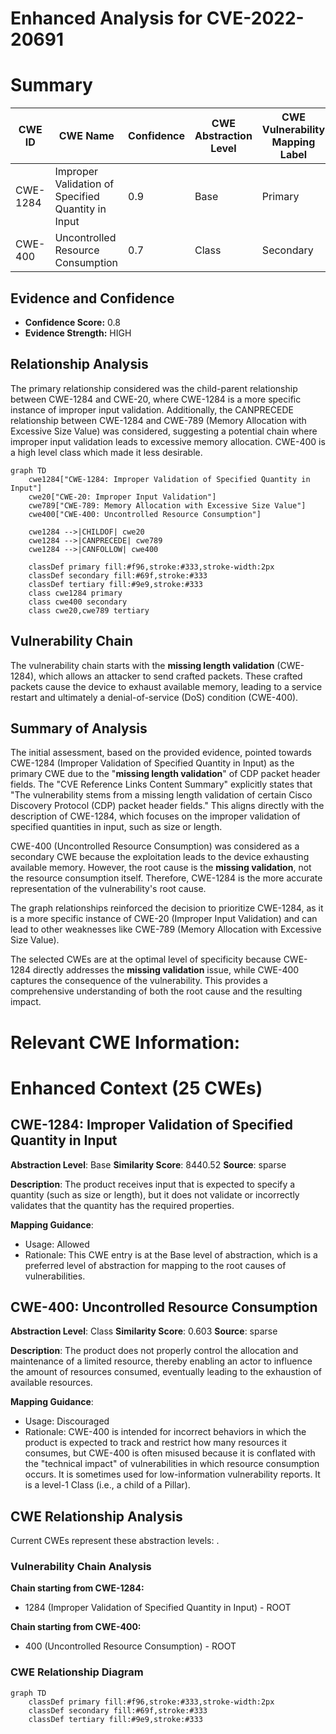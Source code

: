 # Enhanced Analysis for CVE-2022-20691

# Summary
| CWE ID    | CWE Name                                                       | Confidence | CWE Abstraction Level | CWE Vulnerability Mapping Label | CWE-Vulnerability Mapping Notes |
| --------- | -------------------------------------------------------------- | ---------- | --------------------- | ------------------------------- | ------------------------------- |
| CWE-1284  | Improper Validation of Specified Quantity in Input             | 0.9        | Base                  | Primary                         | Allowed                       |
| CWE-400 | Uncontrolled Resource Consumption | 0.7        | Class                  | Secondary                        | Discouraged                      |

## Evidence and Confidence

*   **Confidence Score:** 0.8
*   **Evidence Strength:** HIGH

## Relationship Analysis
The primary relationship considered was the child-parent relationship between CWE-1284 and CWE-20, where CWE-1284 is a more specific instance of improper input validation. Additionally, the CANPRECEDE relationship between CWE-1284 and CWE-789 (Memory Allocation with Excessive Size Value) was considered, suggesting a potential chain where improper input validation leads to excessive memory allocation. CWE-400 is a high level class which made it less desirable.

```mermaid
graph TD
    cwe1284["CWE-1284: Improper Validation of Specified Quantity in Input"]
    cwe20["CWE-20: Improper Input Validation"]
    cwe789["CWE-789: Memory Allocation with Excessive Size Value"]
    cwe400["CWE-400: Uncontrolled Resource Consumption"]

    cwe1284 -->|CHILDOF| cwe20
    cwe1284 -->|CANPRECEDE| cwe789
    cwe1284 -->|CANFOLLOW| cwe400

    classDef primary fill:#f96,stroke:#333,stroke-width:2px
    classDef secondary fill:#69f,stroke:#333
    classDef tertiary fill:#9e9,stroke:#333
    class cwe1284 primary
    class cwe400 secondary
    class cwe20,cwe789 tertiary
```

## Vulnerability Chain
The vulnerability chain starts with the **missing length validation** (CWE-1284), which allows an attacker to send crafted packets. These crafted packets cause the device to exhaust available memory, leading to a service restart and ultimately a denial-of-service (DoS) condition (CWE-400).

## Summary of Analysis
The initial assessment, based on the provided evidence, pointed towards CWE-1284 (Improper Validation of Specified Quantity in Input) as the primary CWE due to the "**missing length validation**" of CDP packet header fields. The "CVE Reference Links Content Summary" explicitly states that "The vulnerability stems from a missing length validation of certain Cisco Discovery Protocol (CDP) packet header fields." This aligns directly with the description of CWE-1284, which focuses on the improper validation of specified quantities in input, such as size or length.

CWE-400 (Uncontrolled Resource Consumption) was considered as a secondary CWE because the exploitation leads to the device exhausting available memory. However, the root cause is the **missing validation**, not the resource consumption itself. Therefore, CWE-1284 is the more accurate representation of the vulnerability's root cause.

The graph relationships reinforced the decision to prioritize CWE-1284, as it is a more specific instance of CWE-20 (Improper Input Validation) and can lead to other weaknesses like CWE-789 (Memory Allocation with Excessive Size Value).

The selected CWEs are at the optimal level of specificity because CWE-1284 directly addresses the **missing validation** issue, while CWE-400 captures the consequence of the vulnerability. This provides a comprehensive understanding of both the root cause and the resulting impact.
# Relevant CWE Information:

# Enhanced Context (25 CWEs)

## CWE-1284: Improper Validation of Specified Quantity in Input
**Abstraction Level**: Base
**Similarity Score**: 8440.52
**Source**: sparse

**Description**:
The product receives input that is expected to specify a quantity (such as size or length), but it does not validate or incorrectly validates that the quantity has the required properties.

**Mapping Guidance**:
- Usage: Allowed
- Rationale: This CWE entry is at the Base level of abstraction, which is a preferred level of abstraction for mapping to the root causes of vulnerabilities.

## CWE-400: Uncontrolled Resource Consumption
**Abstraction Level**: Class
**Similarity Score**: 0.603
**Source**: sparse

**Description**:
The product does not properly control the allocation and maintenance of a limited resource, thereby enabling an actor to influence the amount of resources consumed, eventually leading to the exhaustion of available resources.

**Mapping Guidance**:
- Usage: Discouraged
- Rationale: CWE-400 is intended for incorrect behaviors in which the product is expected to track and restrict how many resources it consumes, but CWE-400 is often misused because it is conflated with the "technical impact" of vulnerabilities in which resource consumption occurs. It is sometimes used for low-information vulnerability reports. It is a level-1 Class (i.e., a child of a Pillar).


## CWE Relationship Analysis

Current CWEs represent these abstraction levels: .


### Vulnerability Chain Analysis

**Chain starting from CWE-1284:**
- 1284 (Improper Validation of Specified Quantity in Input) - ROOT


**Chain starting from CWE-400:**
- 400 (Uncontrolled Resource Consumption) - ROOT



### CWE Relationship Diagram

```mermaid
graph TD
    classDef primary fill:#f96,stroke:#333,stroke-width:2px
    classDef secondary fill:#69f,stroke:#333
    classDef tertiary fill:#9e9,stroke:#333
```